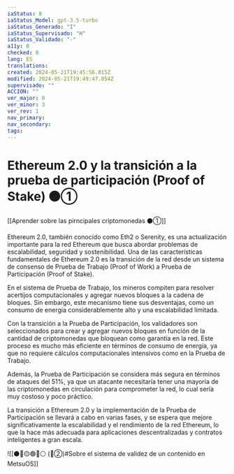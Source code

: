 ```yaml
---
iaStatus: 8
iaStatus_Model: gpt-3.5-turbo
iaStatus_Generado: "I"
iaStatus_Supervisado: "H"
iaStatus_Validado: "-"
a11y: 0
checked: 0
lang: ES
translations: 
created: 2024-05-21T19:45:56.015Z
modified: 2024-05-21T19:49:47.054Z
supervisado: ""
ACCION: ""
ver_major: 0
ver_minor: 3
ver_rev: 1
nav_primary: 
nav_secondary: 
tags:
---
```

# Ethereum 2.0 y la transición a la prueba de participación (Proof of Stake) ⚫①

[[Aprender sobre las pirncipales criptomonedas ⚫①]]

Ethereum 2.0, también conocido como Eth2 o Serenity, es una actualización importante para la red Ethereum que busca abordar problemas de escalabilidad, seguridad y sostenibilidad. Una de las características fundamentales de Ethereum 2.0 es la transición de la red desde un sistema de consenso de Prueba de Trabajo (Proof of Work) a Prueba de Participación (Proof of Stake).

En el sistema de Prueba de Trabajo, los mineros compiten para resolver acertijos computacionales y agregar nuevos bloques a la cadena de bloques. Sin embargo, este mecanismo tiene sus desventajas, como un consumo de energía considerablemente alto y una escalabilidad limitada.

Con la transición a la Prueba de Participación, los validadores son seleccionados para crear y agregar nuevos bloques en función de la cantidad de criptomonedas que bloquean como garantía en la red. Este proceso es mucho más eficiente en términos de consumo de energía, ya que no requiere cálculos computacionales intensivos como en la Prueba de Trabajo.

Además, la Prueba de Participación se considera más segura en términos de ataques del 51%, ya que un atacante necesitaría tener una mayoría de las criptomonedas en circulación para comprometer la red, lo cual sería muy costoso y poco práctico.

La transición a Ethereum 2.0 y la implementación de la Prueba de Participación se llevará a cabo en varias fases, y se espera que mejore significativamente la escalabilidad y el rendimiento de la red Ethereum, lo que la hace más adecuada para aplicaciones descentralizadas y contratos inteligentes a gran escala.


![[⚫🔴🟡🟢🔵⚪ (🔴②)#Sobre el sistema de validez de un contenido en MetsuOS]]